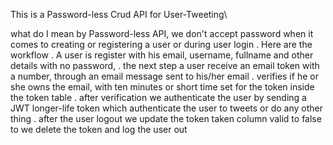 This is a Password-less Crud API for User-Tweeting\

what do I mean by Password-less API, we don't accept password when it comes to creating or registering a user or during user login 
. Here are the workflow
. A user is register with his email, username, fullname and other details with no password,
. the next step a user receive an email token with a number, through an email message sent to his/her email
. verifies if he or she owns the email, with ten minutes or short time set for the token inside the token table
. after verification we authenticate the user by sending a JWT longer-life token which authenticate the user to tweets or do any other thing
. after the user logout we update the token taken column valid to false to we delete the token and log the user out
